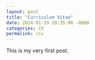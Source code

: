 ```yaml
---
layout: post
title: "Curriculum Vitae"
date: 2024-01-19 20:35:00 -0000
categories: CV
permalink: /cv
---
```


This is my very first post.
